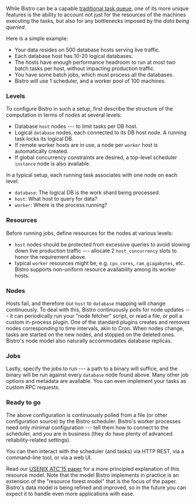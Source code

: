 While Bistro can be a capable [traditional task
queue](/bistro/docs/case-study-queue/), one of its more unique features
is the ability to account not just for the resources of the machines
executing the tasks, but also for any bottlenecks imposed by the
*data being queried*.

Here is a simple example:

 * Your data resides on 500 database hosts serving live traffic.
 * Each database host has 10-20 logical databases.
 * The hosts have enough performance headroom to run at most *two*
   batch tasks per host, without impacting production traffic.
 * You have some batch jobs, which must process all the databases.
 * Bistro will use 1 scheduler, and a worker pool of 100 machines.

### Levels

To configure Bistro in such a setup, first describe the structure of the
computation in terms of *nodes* at several levels:

 * Database `host` nodes --- to limit tasks per DB host.
 * Logical `database` nodes, each connected to its DB host node.
   A running task locks its logical DB.
 * If remote worker hosts are in use, a node per `worker` host is
   automatically created.
 * If global concurrency constraints are desired, a top-level scheduler
   `instance` node is also available.

In a typical setup, each running task associates with one node on each level:

 * `database`: The logical DB is the work shard being processed.
 * `host`: What host to query for data?
 * `worker`: Where is the process running?

### Resources

Before running jobs, define resources for the nodes at various levels:

 * `host` nodes should be protected from excessive queries to
   avoid slowing down live production traffic --- allocate 2
   `host_concurrency` slots to honor the requirement above.
 * typical `worker` resources might be, e.g. `cpu_cores`,
   `ram_giagabytes`, etc.  Bistro supports non-uniform resource
   availability among its worker hosts.

### Nodes

Hosts fail, and therefore our `host` to `database` mapping
will change continuously.  To deal with this, Bistro continuously polls for
node updates --- it can periodically run your "node fetcher" script, or read
a file, or poll a custom in-process plugin.  One of the standard plugins
creates and removes nodes corresponding to time intervals, akin to Cron. 
When nodes change, tasks are started on the new nodes, and stopped on the
deleted ones.  Bistro's node model also naturally accommodates database
replicas.

### Jobs

Lastly, specify the jobs to run --- a path to a binary will suffice, and the
binary will be run against every `database` node found above.  Many
other job options and metadata are available.  You can even implement your
tasks as custom RPC requests.

### Ready to go

The above configuration is continuously polled from a file (or other
configuration source) by the Bistro scheduler.  Bistro's worker processes
need only minimal configuration --- tell them how to connect to the
scheduler, and you are in business (they do have plenty of advanced
reliability-related settings).  

You can then interact with the scheduler (and tasks) via HTTP REST, via a
command-line tool, or via a web UI.

Read our <a href="/bistro/static/bistro_ATC_final.pdf">USENIX ATC'15
paper</a> for a more principled explanation of this resource model.  Note
that the model Bistro implements in practice is an extension of the
"resource forest model" that is the focus of the paper.  Bistro's data model
is being refined and improved, so in the future you can expect it to handle
even more applications with ease.

